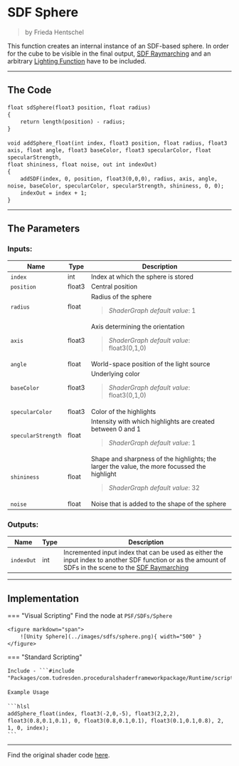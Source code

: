 <div class="container">
    <h1 class="main-heading">SDF Sphere</h1>
    <blockquote class="author">by Frieda Hentschel</blockquote>
</div>

This function creates an internal instance of an SDF-based sphere. In order for the cube to be visible in the final output, [SDF Raymarching](raymarching.md) and an arbitrary [Lighting Function](../lighting/generalInformation.md) have to be included. 

---

## The Code

``` hlsl
float sdSphere(float3 position, float radius)
{
    return length(position) - radius;
}

void addSphere_float(int index, float3 position, float radius, float3 axis, float angle, float3 baseColor, float3 specularColor, float specularStrength,
float shininess, float noise, out int indexOut)
{
    addSDF(index, 0, position, float3(0,0,0), radius, axis, angle, noise, baseColor, specularColor, specularStrength, shininess, 0, 0);
    indexOut = index + 1;
}
```

---

## The Parameters

### Inputs:
| Name            | Type     | Description |
|-----------------|----------|-------------|
| `index`  <img width=50/>  | int   | Index at which the sphere is stored  |
| `position`        | float3   | Central position |
| `radius`        | float   | Radius of the sphere <br> <blockquote>*ShaderGraph default value*: 1</blockquote>|
| `axis`            | float3   | Axis determining the orientation <br> <blockquote>*ShaderGraph default value*: float3(0,1,0)</blockquote>|
| `angle` | float   | World-space position of the light source |
| `baseColor`  | float3   | Underlying color <br> <blockquote>*ShaderGraph default value*: float3(0,1,0)</blockquote>|
| `specularColor`        | float3   | Color of the highlights |
| `specularStrength`            | float   | Intensity with which highlights are created between 0 and 1 <br> <blockquote>*ShaderGraph default value*: 1</blockquote> |
| `shininess` | float   | Shape and sharpness of the highlights; the larger the value, the more focussed the highlight  <br> <blockquote>*ShaderGraph default value*: 32</blockquote>|
| `noise` | float   | Noise that is added to the shape of the sphere |

### Outputs:
| Name            | Type     | Description |
|-----------------|----------|-------------|
| `indexOut`  | int   | Incremented input index that can be used as either the input index to another SDF function or as the amount of SDFs in the scene to the [SDF Raymarching](raymarching.md) |

---

## Implementation

=== "Visual Scripting"
    Find the node at `PSF/SDFs/Sphere`

    <figure markdown="span">
        ![Unity Sphere](../images/sdfs/sphere.png){ width="500" }
    </figure>

=== "Standard Scripting"

    Include - ```#include "Packages/com.tudresden.proceduralshaderframeworkpackage/Runtime/scripts/sdf_functions.hlsl"```

    Example Usage

    ```hlsl
    addSphere_float(index, float3(-2,0,-5), float3(2,2,2), float3(0.8,0.1,0.1), 0, float3(0.8,0.1,0.1), float3(0.1,0.1,0.8), 2, 1, 0, index);
    ```


---

Find the original shader code [here](..).